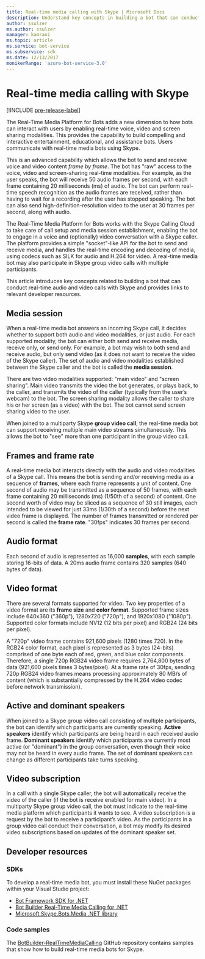 ```yaml
---
title: Real-time media calling with Skype | Microsoft Docs
description: Understand key concepts in building a bot that can conduct real-time audio and video calls with Skype, using the Bot Framework SDK for .NET.
author: ssulzer
ms.author: ssulzer
manager: kamrani
ms.topic: article
ms.service: bot-service
ms.subservice: sdk
ms.date: 12/13/2017
monikerRange: 'azure-bot-service-3.0'
---
```


# Real-time media calling with Skype

[!INCLUDE [pre-release-label](../includes/pre-release-label-v3.md)]

The Real-Time Media Platform for Bots adds a new dimension to how bots can interact with users by enabling real-time voice, video and screen sharing modalities. This provides the capability to build compelling and interactive entertainment, educational, and assistance bots. Users communicate with real-time media bots using Skype.

This is an advanced capability which allows the bot to send and receive voice and video content *frame by frame*. The bot has "raw" access to the voice, video and screen-sharing real-time modalities. For example, as the user speaks, the bot will receive 50 audio frames per second, with each frame containing 20 milliseconds (ms) of audio. The bot can perform real-time speech recognition as the audio frames are received, rather than having to wait for a recording after the user has stopped speaking. The bot can also send high-definition-resolution video to the user at 30 frames per second, along with audio.

The Real-Time Media Platform for Bots works with the Skype Calling Cloud to take care of call setup and media session establishment, enabling the bot to engage in a voice and (optionally) video conversation with a Skype caller. The platform provides a simple "socket"-like API for the bot to send and receive media, and handles the real-time encoding and decoding of media, using codecs such as SILK for audio and H.264 for video. A real-time media bot may also participate in Skype group video calls with multiple participants.

This article introduces key concepts related to building a bot that can conduct real-time audio and video calls with Skype and provides links to relevant developer resources.

## Media session
When a real-time media bot answers an incoming Skype call, it decides whether to support both audio and video modalities, or just audio. For each supported modality, the bot can either both send and receive media, receive only, or send only. For example, a bot may wish to both send and receive audio, but only send video (as it does not want to receive the video of the Skype caller). The set of audio and video modalities established between the Skype caller and the bot is called the **media session**.

There are two video modalities supported: "main video" and "screen sharing". Main video transmits the video the bot generates, or plays back, to the caller, and transmits the video of the caller (typically from the user’s webcam) to the bot. The screen sharing modality allows the caller to share his or her screen (as a video) with the bot. The bot cannot send screen sharing video to the user.

When joined to a multiparty Skype **group video call**, the real-time media bot can support receiving multiple main video streams simultaneously. This allows the bot to "see" more than one participant in the group video call.

## Frames and frame rate
A real-time media bot interacts directly with the audio and video modalities of a Skype call. This means the bot is sending and/or receiving media as a sequence of **frames**, where each frame represents a unit of content. One second of audio may be transmitted as a sequence of 50 frames, with each frame containing 20 milliseconds (ms) (1/50th of a second) of content. One second worth of video may be sliced as a sequence of 30 still images, each intended to be viewed for just 33ms (1/30th of a second) before the next video frame is displayed. The number of frames transmitted or rendered per second is called the **frame rate**. "30fps" indicates 30 frames per second.

## Audio format
Each second of audio is represented as 16,000 **samples**, with each sample storing 16-bits of data. A 20ms audio frame contains 320 samples (640 bytes of data).

## Video format
There are several formats supported for video. Two key properties of a video format are its **frame size** and **color format**. Supported frame sizes include 640x360 ("360p"), 1280x720 ("720p"), and 1920x1080 ("1080p"). Supported color formats include NV12 (12 bits per pixel) and RGB24 (24 bits per pixel).

A "720p" video frame contains 921,600 pixels (1280 times 720). In the RGB24 color format, each pixel is represented as 3 bytes (24-bits) comprised of one byte each of red, green, and blue color components. Therefore, a single 720p RGB24 video frame requires 2,764,800 bytes of data (921,600 pixels times 3 bytes/pixel). At a frame rate of 30fps, sending 720p RGB24 video frames means processing approximately 80 MB/s of content (which is substantially compressed by the H.264 video codec before network transmission).

## Active and dominant speakers
When joined to a Skype group video call consisting of multiple participants, the bot can identify which participants are currently speaking. **Active speakers** identify which participants are being heard in each received audio frame. **Dominant speakers** identify which participants are currently most active (or "dominant") in the group conversation, even though their voice may not be heard in every audio frame. The set of dominant speakers can change as different participants take turns speaking.

## Video subscription
In a call with a single Skype caller, the bot will automatically receive the video of the caller (if the bot is receive enabled for main video). In a multiparty Skype group video call, the bot must indicate to the real-time media platform which participants it wants to see. A video subscription is a request by the bot to receive a participant’s video. As the participants in a group video call conduct their conversation, a bot may modify its desired video subscriptions based on updates of the dominant speaker set.

## Developer resources 

### SDKs

To develop a real-time media bot, you must install these NuGet packages within your Visual Studio project:

- [Bot Framework SDK for .NET](bot-builder-dotnet-overview.md)
- [Bot Builder Real-Time Media Calling for .NET](https://www.nuget.org/packages?q=Bot.Builder.RealTimeMediaCalling)
- [Microsoft.Skype.Bots.Media .NET library](https://www.nuget.org/packages?q=Microsoft.Skype.Bots.Media)

### Code samples

The [BotBuilder-RealTimeMediaCalling](https://github.com/Microsoft/BotBuilder-RealTimeMediaCalling) GitHub repository contains samples that show how to build real-time media bots for Skype.
